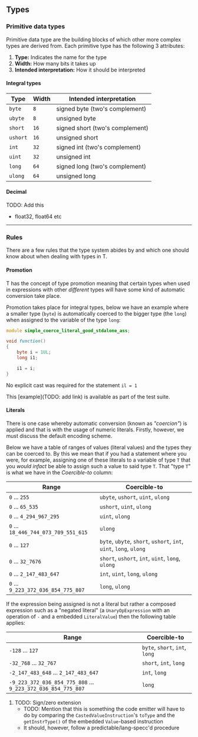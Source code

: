 ## Types

### Primitive data types

Primitive data type are the building blocks of which other more complex types are derived from. Each primitive type has the following 3 attributes:

1. **Type:** Indicates the name for the type
2. **Width:** How many bits it takes up
3. **Intended interpretation:** How it should be interpreted

#### Integral types

|   Type    | Width |     Intended interpretation     |
|-----------|-------|---------------------------------|
| `byte`    | `8`   | signed byte (two's complement)  |
| `ubyte`   | `8`   | unsigned byte                   |
| `short`   | `16`  | signed short (two's complement) |
| `ushort`  | `16`  | unsigned short                  |
| `int`     | `32`  | signed int (two's complement)   |
| `uint`    | `32`  | unsigned int                    |
| `long`    | `64`  | signed long (two's complement)  |
| `ulong`   | `64`  | unsigned long                   |


#### Decimal

TODO: Add this

* float32, float64 etc

---

### Rules

There are a few rules that the type system abides by and which one should know about when dealing with types in T.

#### Promotion

T has the concept of type promotion meaning that certain types when used in expressions with other _different_ types will have some kind of automatic conversion take place.

Promotion takes place for integral types, below we have an example where a smaller type (`byte`) is automatically coerced to the bigger type (the `long`) when assigned to the variable of the type `long`:

```d
module simple_coerce_literal_good_stdalone_ass;

void function()
{
    byte i = 1UL;
    long i1;

    i1 = i;
}
```

No explicit cast was required for the statement `il = 1`

This [example](TODO: add link) is available as part of the test suite.

#### Literals

There is one case whereby automatic conversion (known as _"coercion"_) is applied and that is with the usage of numeric literals. Firstly, however, we must discuss the default encoding scheme.

Below we have a table of ranges of values (literal values) and the types they can be coerced to. By this we mean that if you had a statement where you were, for example, assigning one of these literals to a variable of type `T` that you _would infact_ be able to assign such a value to said type `T`. That "type `T`" is what we have in the _Coercible-to_ column:

| Range                                   | Coercible-to                                                       |
|-----------------------------------------|--------------------------------------------------------------------|
| `0` ... `255`                           | `ubyte`, `ushort`, `uint`, `ulong`                                 |
| `0` ... `65_535`                        | `ushort`, `uint`, `ulong`                                          |
| `0` ... `4_294_967_295`                 | `uint`, `ulong`                                                    |
| `0` ... `18_446_744_073_709_551_615`    | `ulong`                                                            |
| `0` ... `127`                           | `byte`, `ubyte`, `short`, `ushort`, `int`, `uint`, `long`, `ulong` |
| `0` ... `32_7676`                       | `short`, `ushort`, `int`, `uint`, `long`, `ulong`                  |
| `0` ... `2_147_483_647`                 | `int`, `uint`, `long`, `ulong`                                     |
| `0` ... `9_223_372_036_854_775_807`     | `long`, `ulong`                                                    |


If the expression being assigned is not a literal but rather a composed expression such as a "negated literal" (a `UnaryOpExpression` with an operation of `-` and a embedded `LiteralValue`) then the following table applies:

| Range                                                           | Coercible-to                                                       |
|-----------------------------------------------------------------|--------------------------------------------------------------------|
| `-128` ... `127`                                                | `byte`, `short`, `int`, `long`                                     |
| `-32_768` ... `32_767`                                          | `short`, `int`, `long`                                             |
| `-2_147_483_648` ... `2_147_483_647`                            | `int`, `long`                                                      |
| `-9_223_372_036_854_775_808` ... `9_223_372_036_854_775_807`    | `long`                                                            |

1. TODO: Sign/zero extension
    * TODO: Mention that this is something the code emitter will have to do by comparing the `CastedValueInstruction`'s `toType` and the `getInstrType()` of the embedded `Value`-based instruction
    * It should, however, follow a predictable/lang-specc'd procedure